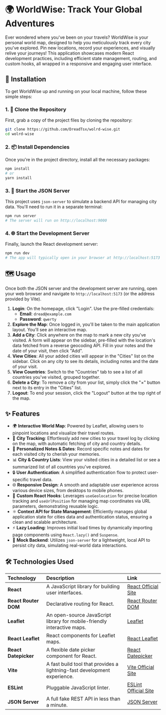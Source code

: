 # 🌍 **WorldWise**: Track Your Global Adventures

Ever wondered where you've been on your travels? WorldWise is your personal world map, designed to help you meticulously track every city you've explored. Pin new locations, record your experiences, and visually relive your journeys! This application showcases modern React development practices, including efficient state management, routing, and custom hooks, all wrapped in a responsive and engaging user interface.

## 🚀 Installation

To get WorldWise up and running on your local machine, follow these simple steps:

### 1. 📂 Clone the Repository

First, grab a copy of the project files by cloning the repository:

```bash
git clone https://github.com/DreadTsx/wolrd-wise.git
cd wolrd-wise
```

### 2. 📦 Install Dependencies

Once you're in the project directory, install all the necessary packages:

```bash
npm install
# or
yarn install
```

### 3. 💾 Start the JSON Server

This project uses `json-server` to simulate a backend API for managing city data. You'll need to run it in a separate terminal:

```bash
npm run server
# The server will run on http://localhost:9000
```

### 4. 🌐 Start the Development Server

Finally, launch the React development server:

```bash
npm run dev
# The app will typically open in your browser at http://localhost:5173 (or similar)
```

## 🗺️ Usage

Once both the JSON server and the development server are running, open your web browser and navigate to `http://localhost:5173` (or the address provided by Vite).

1.  **Login**: On the homepage, click "Login". Use the pre-filled credentials:
    - **Email**: `dread@example.com`
    - **Password**: `qwerty`
2.  **Explore the Map**: Once logged in, you'll be taken to the main application layout. You'll see an interactive map.
3.  **Add a City**: Click anywhere on the map to mark a new city you've visited. A form will appear on the sidebar, pre-filled with the location's data fetched from a reverse geocoding API. Fill in your notes and the date of your visit, then click "Add".
4.  **View Cities**: All your added cities will appear in the "Cities" list on the sidebar. Click on any city to see its details, including notes and the date of your visit.
5.  **View Countries**: Switch to the "Countries" tab to see a list of all countries you've visited, grouped together.
6.  **Delete a City**: To remove a city from your list, simply click the "×" button next to its entry in the "Cities" list.
7.  **Logout**: To end your session, click the "Logout" button at the top right of the map.

## ✨ Features

- 🌍 **Interactive World Map**: Powered by Leaflet, allowing users to pinpoint locations and visualize their travel routes.
- 📍 **City Tracking**: Effortlessly add new cities to your travel log by clicking on the map, with automatic fetching of city and country details.
- 📝 **Personalized Notes & Dates**: Record specific notes and dates for each visited city to cherish your memories.
- 📊 **City & Country Lists**: View your visited cities in a detailed list or see a summarized list of all countries you've explored.
- 🔒 **User Authentication**: A simplified authentication flow to protect user-specific travel data.
- 🌐 **Responsive Design**: A smooth and adaptable user experience across various device sizes, from desktops to mobile phones.
- 🎣 **Custom React Hooks**: Leverages `useGeolocation` for precise location tracking and `useUrlPosition` for managing map coordinates via URL parameters, demonstrating reusable logic.
- ⚛️ **Context API for State Management**: Efficiently manages global application state for cities data and authentication status, ensuring a clean and scalable architecture.
- ⚡ **Lazy Loading**: Improves initial load times by dynamically importing page components using `React.lazy()` and `Suspense`.
- 🔌 **Mock Backend**: Utilizes `json-server` for a lightweight, local API to persist city data, simulating real-world data interactions.

## 🛠️ Technologies Used

| Technology           | Description                                                              | Link                                                   |
| :------------------- | :----------------------------------------------------------------------- | :----------------------------------------------------- |
| **React**            | A JavaScript library for building user interfaces.                       | [React Official Site](https://react.dev/)              |
| **React Router DOM** | Declarative routing for React.                                           | [React Router DOM](https://reactrouter.com/en/main)    |
| **Leaflet**          | An open-source JavaScript library for mobile-friendly interactive maps.  | [Leaflet](https://leafletjs.com/)                      |
| **React Leaflet**    | React components for Leaflet maps.                                       | [React Leaflet](https://react-leaflet.js.org/)         |
| **React Datepicker** | A flexible date picker component for React.                              | [React Datepicker](https://reactdatepicker.com/)       |
| **Vite**             | A fast build tool that provides a lightning-fast development experience. | [Vite Official Site](https://vitejs.dev/)              |
| **ESLint**           | Pluggable JavaScript linter.                                             | [ESLint Official Site](https://eslint.org/)            |
| **JSON Server**      | A full fake REST API in less than a minute.                              | [JSON Server](https://github.com/typicode/json-server) |

```

```
